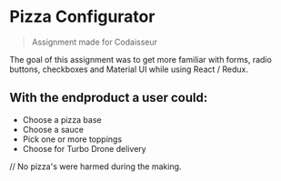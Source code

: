 # Pizza Configurator
> Assignment made for Codaisseur

The goal of this assignment was to get more familiar with forms, radio buttons, checkboxes and Material UI while using React / Redux. 

## With the endproduct a user could:

* Choose a pizza base
* Choose a sauce
* Pick one or more toppings
* Choose for Turbo Drone delivery





// No pizza's were harmed during the making.
